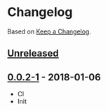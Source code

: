 # Changelog

Based on [Keep a Changelog](http://keepachangelog.com/).

## [Unreleased]

## [0.0.2-1][] - 2018-01-06

- CI
- Init



[Unreleased]: https://github.com/nfour/event-framework/compare/v0.0.2-1...HEAD
[0.0.2-1]: https://github.com/nfour/event-framework/tree/v0.0.2-1